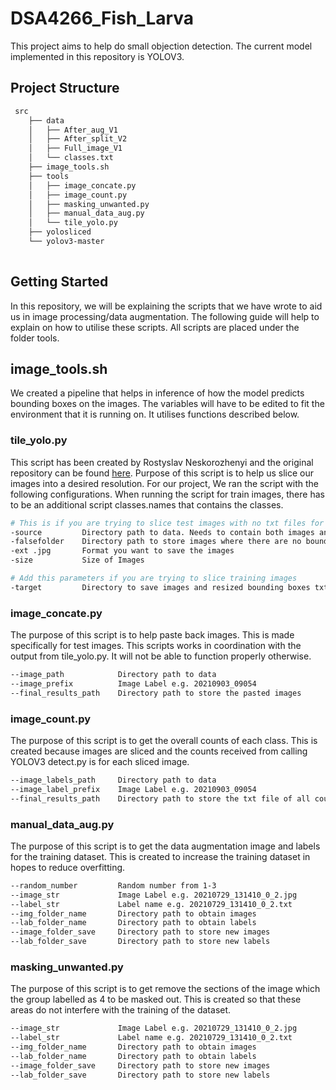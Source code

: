# DSA4266_Fish_Larva
This project aims to help do small objection detection. The current model implemented in this repository is YOLOV3.

## Project Structure
```bash
 src
    ├── data
    │   ├── After_aug_V1
    │   ├── After_split_V2
    │   ├── Full_image_V1
    │   └── classes.txt
    ├── image_tools.sh
    ├── tools
    │   ├── image_concate.py
    │   ├── image_count.py
    │   ├── masking_unwanted.py
    │   ├── manual_data_aug.py
    │   └── tile_yolo.py  
    ├── yolosliced
    └── yolov3-master
      
```

## Getting Started
In this repository, we will be explaining the scripts that we have wrote to aid us in image processing/data augmentation. The following guide will help to explain on how to 
utilise these scripts. All scripts are placed under the folder tools. 


## image_tools.sh
We created a pipeline that helps in inference of how the model predicts bounding boxes on the images. The variables will have to be edited to fit the environment that it is
running on. It utilises functions described below. 

### tile_yolo.py
This script has been created by Rostyslav Neskorozhenyi and the original repository can be found [here](https://github.com/slanj/yolo-tiling).
Purpose of this script is to help us slice our images into a desired resolution.
For our project, We ran the script with the following configurations. When running the script for train images, there has to be an additional script
classes.names that contains the classes. 

```bash
# This is if you are trying to slice test images with no txt files for bounding boxes
-source         Directory path to data. Needs to contain both images and labels
-falsefolder    Directory path to store images where there are no bounding boxes
-ext .jpg       Format you want to save the images
-size           Size of Images

# Add this parameters if you are trying to slice training images
-target         Directory to save images and resized bounding boxes txt files
```


### image_concate.py
The purpose of this script is to help paste back images. This is made specifically for test images. 
This scripts works in coordination with the output from tile_yolo.py. It will not be able to function properly otherwise.

```bash
--image_path            Directory path to data
--image_prefix          Image Label e.g. 20210903_09054 
--final_results_path    Directory path to store the pasted images
```

### image_count.py
The purpose of this script is to get the overall counts of each class. This is created because images are sliced and the counts received from calling YOLOV3 detect.py is for each sliced image. 

```bash
--image_labels_path     Directory path to data
--image_label_prefix    Image Label e.g. 20210903_09054 
--final_results_path    Directory path to store the txt file of all counts
```

### manual_data_aug.py
The purpose of this script is to get the data augmentation image and labels for the training dataset. This is created to increase the training dataset in hopes to reduce overfitting. 

```bash
--random_number         Random number from 1-3
--image_str             Image Label e.g. 20210729_131410_0_2.jpg
--label_str             Label name e.g. 20210729_131410_0_2.txt
--img_folder_name       Directory path to obtain images 
--lab_folder_name       Directory path to obtain labels
--image_folder_save     Directory path to store new images
--lab_folder_save       Directory path to store new labels
```

### masking_unwanted.py
The purpose of this script is to get remove the sections of the image which the group labelled as 4 to be masked out. This is created so that these areas do not interfere with the training of the dataset.

```bash
--image_str             Image Label e.g. 20210729_131410_0_2.jpg
--label_str             Label name e.g. 20210729_131410_0_2.txt
--img_folder_name       Directory path to obtain images 
--lab_folder_name       Directory path to obtain labels
--image_folder_save     Directory path to store new images
--lab_folder_save       Directory path to store new labels
```

